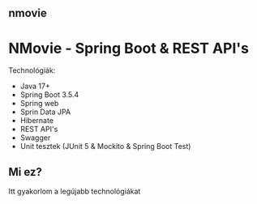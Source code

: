 ## nmovie
# NMovie - Spring Boot & REST API's

Technológiák:
- Java 17+
- Spring Boot 3.5.4
- Spring web
- Sprin Data JPA
- Hibernate
- REST API's
- Swagger
- Unit tesztek (JUnit 5 & Mockito & Spring Boot Test)

## Mi ez?  
Itt gyakorlom a legújabb technológiákat
